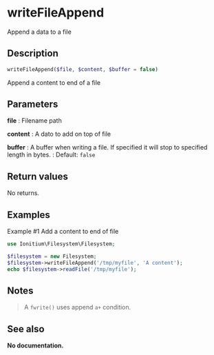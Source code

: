 # writeFileAppend

Append a data to a file

## Description

```php
writeFileAppend($file, $content, $buffer = false)
```

Append a content to end of a file

## Parameters

__file__
: Filename path

__content__
: A dato to add on top of file
  
__buffer__
: A buffer when writing a file. If specified it will stop to specified length in bytes.
: Default: `false`

## Return values

No returns.

## Examples

Example #1 Add a content to end of file
```php
use Ionitium\Filesystem\Filesystem;

$filesystem = new Filesystem;
$filesystem->writeFileAppend('/tmp/myfile', 'A content');
echo $filesystem->readFile('/tmp/myfile');
```

## Notes

> A `fwrite()` uses append `a+` condition.


## See also

__No documentation.__